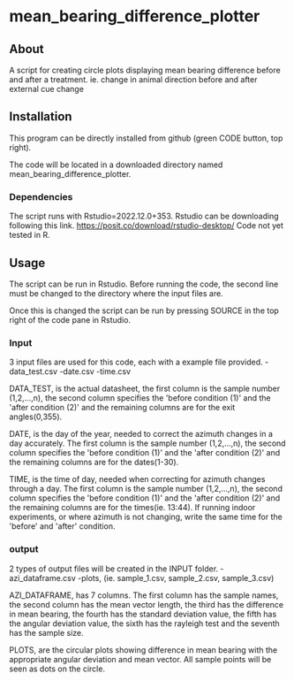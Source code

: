 # mean_bearing_difference_plotter
## About
A script for creating circle plots displaying mean bearing difference before and after a treatment.
ie. change in animal direction before and after external cue change


## Installation
This program can be directly installed from github (green CODE button, top right).

The code will be located in a downloaded directory named mean_bearing_difference_plotter.

### Dependencies
The script runs with Rstudio=2022.12.0+353. Rstudio can be downloading following this link.
https://posit.co/download/rstudio-desktop/
Code not yet tested in R.

## Usage
The script can be run in Rstudio.
Before running the code, the second line must be changed to the directory where the input files are.

Once this is changed the script can be run by pressing SOURCE in the top right of the code pane in Rstudio.

### Input

3 input files are used for this code, each with a example file provided.
-data_test.csv
-date.csv
-time.csv

DATA_TEST, is the actual datasheet, the first column is the sample number (1,2,...,n), the second column specifies the 'before condition (1)' and the 'after condition (2)' and the remaining columns are for the exit angles(0,355).

DATE, is the day of the year, needed to correct the azimuth changes in a day accurately. The first column is the sample number (1,2,...,n), the second column specifies the 'before condition (1)' and the 'after condition (2)' and the remaining columns are for the dates(1-30). 

TIME, is the time of day, needed when correcting for azimuth changes through a day. The first column is the sample number (1,2,...,n), the second column specifies the 'before condition (1)' and the 'after condition (2)' and the remaining columns are for the times(ie. 13:44). If running indoor experiments, or where azimuth is not changing, write the same time for the 'before' and 'after' condition.

### output

2 types of output files will be created in the INPUT folder.
-azi_dataframe.csv
-plots, (ie. sample_1.csv, sample_2.csv, sample_3.csv)

AZI_DATAFRAME, has 7 columns. The first column has the sample names, the second column has the mean vector length, the third has the difference in mean bearing, the fourth has the standard deviation value, the fifth has the angular deviation value, the sixth has the rayleigh test and the seventh has the sample size.

PLOTS, are the circular plots showing difference in mean bearing with the appropriate angular deviation and mean vector. All sample points will be seen as dots on the circle.
